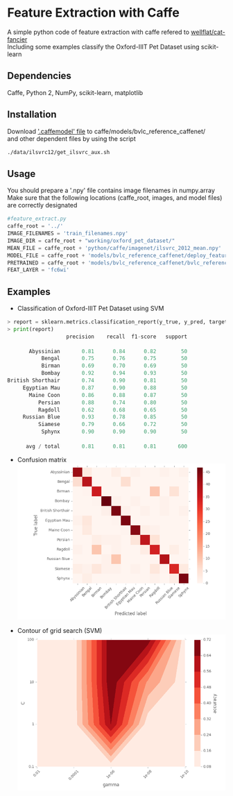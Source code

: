 # Feature Extraction with Caffe
A simple python code of feature extraction with caffe refered to [wellflat/cat-fancier](https://github.com/wellflat/cat-fancier/tree/master/classifier)  
Including some examples classify the Oxford-IIIT Pet Dataset using scikit-learn

## Dependencies
Caffe, Python 2, NumPy, scikit-learn, matplotlib  

## Installation
Download ['.caffemodel' file](https://github.com/BVLC/caffe/tree/master/models/bvlc_reference_caffenet)
to caffe/models/bvlc_reference_caffenet/  
and other dependent files by using the script
```sh
./data/ilsvrc12/get_ilsvrc_aux.sh
```

## Usage
You should prepare a '.npy' file contains image filenames in numpy.array  
Make sure that the following locations (caffe_root, images, and model files) are correctly designated
```py
#feature_extract.py
caffe_root = '../'
IMAGE_FILENAMES = 'train_filenames.npy'
IMAGE_DIR = caffe_root + "working/oxford_pet_dataset/"
MEAN_FILE = caffe_root + 'python/caffe/imagenet/ilsvrc_2012_mean.npy'
MODEL_FILE = caffe_root + 'models/bvlc_reference_caffenet/deploy_feature.prototxt'
PRETRAINED = caffe_root + 'models/bvlc_reference_caffenet/bvlc_reference_caffenet.caffemodel'
FEAT_LAYER = 'fc6wi'
```

## Examples
* Classification of Oxford-IIIT Pet Dataset using SVM
```py
> report = sklearn.metrics.classification_report(y_true, y_pred, target_names)
> print(report)
                   precision    recall  f1-score   support

       Abyssinian       0.81      0.84      0.82        50
           Bengal       0.75      0.76      0.75        50
           Birman       0.69      0.70      0.69        50
           Bombay       0.92      0.94      0.93        50
British Shorthair       0.74      0.90      0.81        50
     Egyptian Mau       0.87      0.90      0.88        50
       Maine Coon       0.86      0.88      0.87        50
          Persian       0.88      0.74      0.80        50
          Ragdoll       0.62      0.68      0.65        50
     Russian Blue       0.93      0.78      0.85        50
          Siamese       0.79      0.66      0.72        50
           Sphynx       0.90      0.90      0.90        50

      avg / total       0.81      0.81      0.81       600
```
* Confusion matrix
![Confusion Matrix (SVM)](/examples/svm_cmatrix.png)  

* Contour of grid search (SVM)
![Grid Search (SVM)](/examples/svm_gridsearch.png)  

